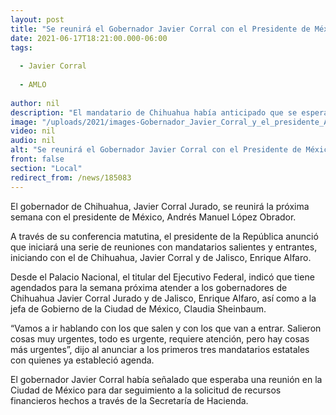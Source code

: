 ```yaml
---
layout: post
title: "Se reunirá el Gobernador Javier Corral con el Presidente de México la próxima semana"
date: 2021-06-17T18:21:00.000-06:00
tags:
  
  - Javier Corral
  
  - AMLO
  
author: nil
description: "El mandatario de Chihuahua había anticipado que se esperaba una reunión en la Ciudad de México para dar seguimiento a la solicitud de recursos financieros hechos a través de la Secretaría de Hacienda"
image: "/uploads/2021/images-Gobernador_Javier_Corral_y_el_presidente_Andrés_Manuel_López_Obrador.jpg"
video: nil
audio: nil
alt: "Se reunirá el Gobernador Javier Corral con el Presidente de México la próxima semana"
front: false
section: "Local"
redirect_from: /news/185083
---
```


El gobernador de Chihuahua, Javier Corral Jurado, se reunirá la próxima semana con el presidente de México, Andrés Manuel López Obrador.

 

A través de su conferencia matutina, el presidente de la República anunció que iniciará una serie de reuniones con mandatarios salientes y entrantes, iniciando con el de Chihuahua, Javier Corral y de Jalisco, Enrique Alfaro.

 

Desde el Palacio Nacional, el titular del Ejecutivo Federal, indicó que tiene agendados para la semana próxima atender a los gobernadores de Chihuahua Javier Corral Jurado y de Jalisco, Enrique Alfaro, así como a la jefa de Gobierno de la Ciudad de México, Claudia Sheinbaum.

 

“Vamos a ir hablando con los que salen y con los que van a entrar. Salieron cosas muy urgentes, todo es urgente, requiere atención, pero hay cosas más urgentes”, dijo al anunciar a los primeros tres mandatarios estatales con quienes ya estableció agenda.

 

El gobernador Javier Corral había señalado que esperaba una reunión en la Ciudad de México para dar seguimiento a la solicitud de recursos financieros hechos a través de la Secretaría de Hacienda.
